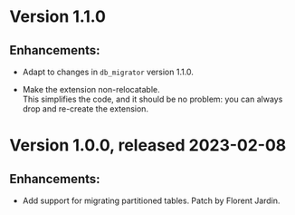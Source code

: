 # Version 1.1.0 #

## Enhancements: ##

- Adapt to changes in `db_migrator` version 1.1.0.

- Make the extension non-relocatable.  
  This simplifies the code, and it should be no problem: you can always drop
  and re-create the extension.

# Version 1.0.0, released 2023-02-08 #

## Enhancements: ##

- Add support for migrating partitioned tables.
  Patch by Florent Jardin.
